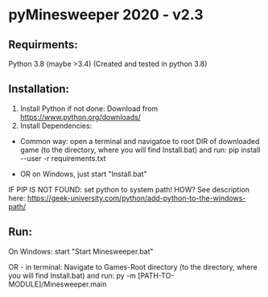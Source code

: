 # pyMinesweeper 2020 - v2.3


## Requirments:

Python 3.8 (maybe >3.4) (Created and tested in python 3.8)


## Installation:

1. Install Python if not done: Download from https://www.python.org/downloads/
2. Install Dependencies:
- Common way: open a terminal and navigatoe to root DIR of downloaded game (to the directory, where you will find Install.bat) and run: pip install --user -r requirements.txt

- OR on Windows, just start "Install.bat"

IF PIP IS NOT FOUND: set python to system path! HOW? See description here: https://geek-university.com/python/add-python-to-the-windows-path/


## Run:

On Windows: start "Start Minesweeper.bat"

OR - in terminal:
Navigate to Games-Root directory (to the directory, where you will find Install.bat) and run:
py -m [PATH-TO-MODULE]/Minesweeper.main
